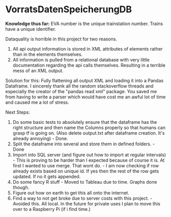# VorratsDatenSpeicherungDB

**Knowledge thus far:**
EVA number is the unique trainstation number. Trains have a unique identifier.

Dataquality is horrible in this project for two reasons. 
1. All api output information is stored in XML attributes of elements rather than in the elements themselves.
2. All information is pulled from a relational database with very little documentation regarding the api calls themselves. Resulting in a terrible mess of an XML output.

Solution for this: Fully flattening all output XML and loading it into a Pandas Dataframe. I sincerely thank all the random stackoverflow threads and especially the creator of the "pandas read xml" package. You saved me from having to write a parser which would have cost me an awful lot of time and caused me a lot of stress. 

Next Steps:
1. Do some basic tests to absolutely ensure that the dataframe has the right structure and then name the Columns properly so that humans can grasp tf is going on. (Also delete output.txt after dataframe creation. It's already annoying) - Done.
2. Split the dataframe into several and store them in defined folders. - Done
3. Import into SQL server (and figure out how to import at regular intervals) - This is proving to be harder than I expected because of course it is. At first I wanted to use merge. That wont do. - I am now checking if row already exists based on unique id. If yes then the rest of the row gets updated. If no it gets appended.
4. Do some fancy R stuff - Moved to Tableau due to time. Graphs done though. 
5. Figure out how on earth to get this all onto the internet.
6. Find a way to not get broke due to server costs with this project. - Avoided this. All local. In the future for private uses I plan to move this over to a Raspberry Pi (if i find time.)